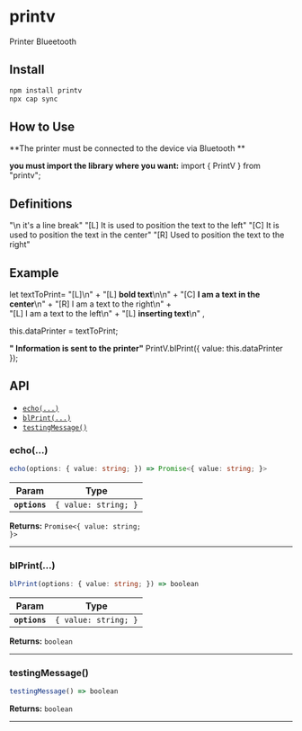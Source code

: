 # printv

Printer Blueetooth

## Install

```bash
npm install printv
npx cap sync
```
## How to Use
 **The printer must be connected to the device via Bluetooth **

**you must import the library where you want:**
 import { PrintV } from "printv";

## Definitions
 "\n it's a line break"
 "[L] It is used to position the text to the left"
 "[C] It is used to position the text in the center"
 "[R] Used to position the text to the right" 

## Example
 let textToPrint=   "[L]\n" +
               "[L] <b>bold text</b>\n\n" +
                "[C] <b>I am a text in the center</b>\n" +
                "[R] I am a text to the right\n" +             
                "[L] I am a text to the left\n" +
                "[L] <b>inserting text</b>\n" ,
                

this.dataPrinter = textToPrint;

**" Information is sent to the printer"**
 PrintV.blPrint({ value: this.dataPrinter });

## API

<docgen-index>

* [`echo(...)`](#echo)
* [`blPrint(...)`](#blprint)
* [`testingMessage()`](#testingmessage)

</docgen-index>

<docgen-api>
<!--Update the source file JSDoc comments and rerun docgen to update the docs below-->

### echo(...)

```typescript
echo(options: { value: string; }) => Promise<{ value: string; }>
```

| Param         | Type                            |
| ------------- | ------------------------------- |
| **`options`** | <code>{ value: string; }</code> |

**Returns:** <code>Promise&lt;{ value: string; }&gt;</code>

--------------------


### blPrint(...)

```typescript
blPrint(options: { value: string; }) => boolean
```

| Param         | Type                            |
| ------------- | ------------------------------- |
| **`options`** | <code>{ value: string; }</code> |

**Returns:** <code>boolean</code>

--------------------


### testingMessage()

```typescript
testingMessage() => boolean
```

**Returns:** <code>boolean</code>

--------------------

</docgen-api>
